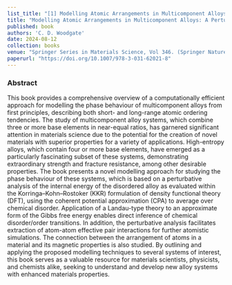 ```yaml
---
list_title: "[1] Modelling Atomic Arrangements in Multicomponent Alloys: A Perturbative, First-Principles-Based Approach"
title: "Modelling Atomic Arrangements in Multicomponent Alloys: A Perturbative, First-Principles-Based Approach"
published: book
authors: 'C. D. Woodgate'
date: 2024-08-12
collection: books
venue: "Springer Series in Materials Science, Vol 346. (Springer Nature Switzerland, Cham, 2024)"
paperurl: "https://doi.org/10.1007/978-3-031-62021-8"
---
```


<h3>Abstract</h3>
This book provides a comprehensive overview of a computationally efficient approach for modelling the phase behaviour of multicomponent alloys from first principles, describing both short- and long-range atomic ordering tendencies. The study of multicomponent alloy systems, which combine three or more base elements in near-equal ratios, has garnered significant attention in materials science due to the potential for the creation of novel materials with superior properties for a variety of applications. High-entropy alloys, which contain four or more base elements, have emerged as a particularly fascinating subset of these systems, demonstrating extraordinary strength and fracture resistance, among other desirable properties. The book presents a novel modelling approach for studying the phase behaviour of these systems, which is based on a perturbative analysis of the internal energy of the disordered alloy as evaluated within the Korringa–Kohn–Rostoker (KKR) formulation of density functional theory (DFT), using the coherent potential approximation (CPA) to average over chemical disorder. Application of a Landau-type theory to an approximate form of the Gibbs free energy enables direct inference of chemical disorder/order transitions. In addition, the perturbative analysis facilitates extraction of atom-atom effective pair interactions for further atomistic simulations. The connection between the arrangement of atoms in a material and its magnetic properties is also studied. By outlining and applying the proposed modelling techniques to several systems of interest, this book serves as a valuable resource for materials scientists, physicists, and chemists alike, seeking to understand and develop new alloy systems with enhanced materials properties.
